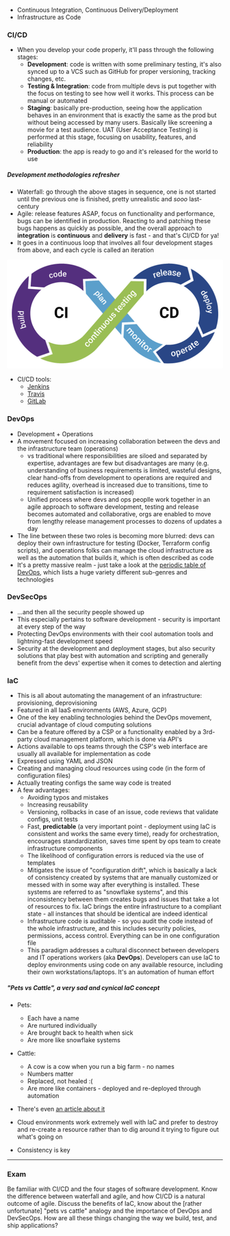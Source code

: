- Continuous Integration, Continuous Delivery/Deployment
- Infrastructure as Code

### CI/CD

- When you develop your code properly, it'll pass through the following stages:
	- **Development**: code is written with some preliminary testing, it's also synced up to a VCS such as GitHub for proper versioning, tracking changes, etc.
	- **Testing & Integration**: code from multiple devs is put together with the focus on testing to see how well it works. This process can be manual or automated
	- **Staging**: basically pre-production, seeing how the application behaves in an environment that is exactly the same as the prod but without being accessed by many users. Basically like screening a movie for a test audience. UAT (User Acceptance Testing) is performed at this stage, focusing on usability, features, and reliability
	- **Production**: the app is ready to go and it's released for the world to use

##### Development methodologies refresher
- Waterfall: go through the above stages in sequence, one is not started until the previous one is finished, pretty unrealistic and *sooo* last-century
- Agile: release features ASAP, focus on functionality and performance, bugs can be identified in production. Reacting to and patching these bugs happens as quickly as possible, and the overall approach to **integration** is **continuous** and **delivery** is fast - and that's CI/CD for ya!
- It goes in a continuous loop that involves all four development stages from above, and each cycle is called an iteration

![ci-cd-1.png](img/ci-cd-1.png)

- CI/CD tools:
	- [Jenkins](https://www.jenkins.io)
	- [Travis](https://www.travis-ci.com/)
	- [GitLab](https://about.gitlab.com/)

### DevOps

- Development + Operations
- A movement focused on increasing collaboration between the devs and the infrastructure team (operations)
	- vs traditional where responsibilities are siloed and separated by expertise, advantages are few but disadvantages are many (e.g. understanding of business requirements is limited, wasteful designs, clear hand-offs from development to operations are required and reduces agility, overhead is increased due to transitions, time to requirement satisfaction is increased)
	- Unified process where devs and ops peoplle work together in an agile approach to software development, testing and release becomes automated and collaborative, orgs are enabled to move from lengthy release management processes to dozens of updates a day
- The line between these two roles is becoming more blurred: devs can deploy their own infrastructure for testing (Docker, Terraform config scripts), and operations folks can manage the cloud infrastructure as well as the automation that builds it, which is often described as code
- It's a pretty massive realm - just take a look at the [periodic table of DevOps](https://digital.ai/learn/devops-periodic-table/), which lists a huge variety different sub-genres and technologies

### DevSecOps

- ...and then all the security people showed up
- This especially pertains to software development - security is important at every step of the way
- Protecting DevOps environments with their cool automation tools and lightning-fast development speed
- Security at the development and deployment stages, but also security solutions that play best with automation and scripting and generally benefit from the devs' expertise when it comes to detection and alerting

### IaC

- This is all about automating the management of an infrastructure: provisioning, deprovisioning
- Featured in all IaaS environments (AWS, Azure, GCP)
- One of the key enabling technologies behind the DevOps movement, crucial advantage of cloud computing solutions
- Can be a feature offered by a CSP or a functionality enabled by a 3rd-party cloud management platform, which is done via API's
- Actions available to ops teams through the CSP's web interface are usually all available for implementation as code
- Expressed using YAML and JSON
- Creating and managing cloud resources using code (in the form of configuration files)
- Actually treating configs the same way code is treated
- A few advantages:
	- Avoiding typos and mistakes
	- Increasing reusability
	- Versioning, rollbacks in case of an issue, code reviews that validate configs, unit tests
	- Fast, **predictable** (a very important point - deployment using IaC is consistent and works the same every time), ready for orchestration, encourages standardization, saves time spent by ops team to create infrastructure components
	- The likelihood of configuration errors is reduced via the use of templates
	- Mitigates the issue of "configuration drift", which is basically a lack of consistency created by systems that are manually customized or messed with in some way after everything is installed. These systems are referred to as "snowflake systems", and this inconsistency between them creates bugs and issues that take a lot of resources to fix. IaC brings the entire infrastructure to a compliant state - all instances that should be identical are indeed identical
	- Infrastructure code is auditable - so you audit the code instead of the whole infrastructure, and this includes security policies, permissions, access control. Everything can be in one configuration file
	- This paradigm addresses a cultural disconnect between developers and IT operations workers (aka **DevOps**). Developers can use IaC to deploy environments using code on any available resource, including their own workstations/laptops. It's an automation of human effort

##### "Pets vs Cattle", a very sad and cynical IaC concept
- Pets:
	- Each have a name
	- Are nurtured individually
	- Are brought back to health when sick
	- Are more like snowflake systems
- Cattle:
	- A cow is a cow when you run a big farm - no names
	- Numbers matter
	- Replaced, not healed :(
	- Are more like containers - deployed and re-deployed through automation
- There's even [an article about it](https://cloudscaling.com/blog/cloud-computing/the-history-of-pets-vs-cattle/)

- Cloud environments work extremely well with IaC and prefer to destroy and re-create a resource rather than to dig around it trying to figure out what's going on
- Consistency is key

---

### Exam

Be familiar with CI/CD and the four stages of software development. Know the difference between waterfall and agile, and how CI/CD is a natural outcome of agile. Discuss the benefits of IaC, know about the \[rather unfortunate] "pets vs cattle" analogy and the importance of DevOps and DevSecOps. How are all these things changing the way we build, test, and ship applications? 